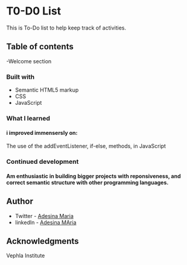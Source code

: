 
# T0-D0 List

This is To-Do list to help keep track of activities. 

## Table of contents
  -Welcome section

### Built with

- Semantic HTML5 markup
- CSS 
- JavaScript

### What I learned

#### i improved immensersly on:
The use of the addEventListener, if-else, methods, in JavaScript

### Continued development

#### Am enthusiastic in building bigger projects with reponsiveness, and correct semantic structure with other programming languages.

## Author

- Twitter - [Adesina Maria](https://x.com/Omolomar?t=hhudE)
- linkedIn - [Adesina MAria](https://www.linkedin.com/in/maria-adesina-04291223a)

## Acknowledgments

Vephla Institute
